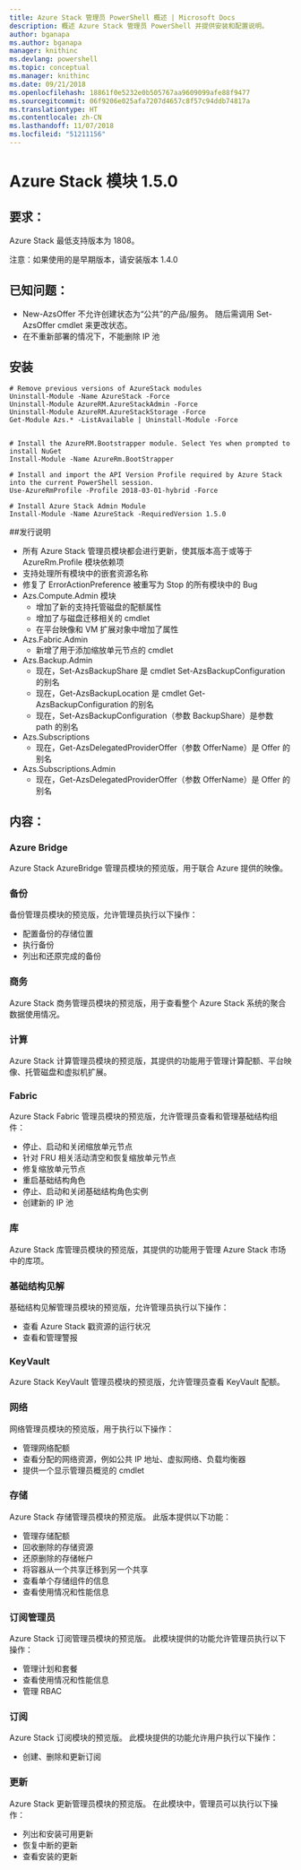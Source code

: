 ```yaml
---
title: Azure Stack 管理员 PowerShell 概述 | Microsoft Docs
description: 概述 Azure Stack 管理员 PowerShell 并提供安装和配置说明。
author: bganapa
ms.author: bganapa
manager: knithinc
ms.devlang: powershell
ms.topic: conceptual
ms.manager: knithinc
ms.date: 09/21/2018
ms.openlocfilehash: 18861f0e5232e0b505767aa9609099afe88f9477
ms.sourcegitcommit: 06f9206e025afa7207d4657c8f57c94ddb74817a
ms.translationtype: HT
ms.contentlocale: zh-CN
ms.lasthandoff: 11/07/2018
ms.locfileid: "51211156"
---
```

# <a name="azure-stack-module-150"></a>Azure Stack 模块 1.5.0

## <a name="requirements"></a>要求：
Azure Stack 最低支持版本为 1808。

注意：如果使用的是早期版本，请安装版本 1.4.0

## <a name="known-issues"></a>已知问题：

- New-AzsOffer 不允许创建状态为“公共”的产品/服务。 随后需调用 Set-AzsOffer cmdlet 来更改状态。
- 在不重新部署的情况下，不能删除 IP 池

## <a name="install"></a>安装
```
# Remove previous versions of AzureStack modules
Uninstall-Module -Name AzureStack -Force 
Uninstall-Module AzureRM.AzureStackAdmin -Force
Uninstall-Module AzureRM.AzureStackStorage -Force
Get-Module Azs.* -ListAvailable | Uninstall-Module -Force


# Install the AzureRM.Bootstrapper module. Select Yes when prompted to install NuGet
Install-Module -Name AzureRm.BootStrapper

# Install and import the API Version Profile required by Azure Stack into the current PowerShell session.
Use-AzureRmProfile -Profile 2018-03-01-hybrid -Force

# Install Azure Stack Admin Module
Install-Module -Name AzureStack -RequiredVersion 1.5.0
```

##<a name="release-notes"></a>发行说明
* 所有 Azure Stack 管理员模块都会进行更新，使其版本高于或等于 AzureRm.Profile 模块依赖项
* 支持处理所有模块中的嵌套资源名称
* 修复了 ErrorActionPreference 被重写为 Stop 的所有模块中的 Bug
* Azs.Compute.Admin 模块
    * 增加了新的支持托管磁盘的配额属性
    * 增加了与磁盘迁移相关的 cmdlet
    * 在平台映像和 VM 扩展对象中增加了属性
* Azs.Fabric.Admin 
    * 新增了用于添加缩放单元节点的 cmdlet
* Azs.Backup.Admin
    * 现在，Set-AzsBackupShare 是 cmdlet Set-AzsBackupConfiguration 的别名
    * 现在，Get-AzsBackupLocation 是 cmdlet Get-AzsBackupConfiguration 的别名
    * 现在，Set-AzsBackupConfiguration（参数 BackupShare）是参数 path 的别名
* Azs.Subscriptions
    * 现在，Get-AzsDelegatedProviderOffer（参数 OfferName）是 Offer 的别名
* Azs.Subscriptions.Admin
    * 现在，Get-AzsDelegatedProviderOffer（参数 OfferName）是 Offer 的别名

## <a name="content"></a>内容：
### <a name="azure-bridge"></a>Azure Bridge
Azure Stack AzureBridge 管理员模块的预览版，用于联合 Azure 提供的映像。

### <a name="backup"></a>备份
备份管理员模块的预览版，允许管理员执行以下操作：
- 配置备份的存储位置
- 执行备份
- 列出和还原完成的备份

### <a name="commerce"></a>商务
Azure Stack 商务管理员模块的预览版，用于查看整个 Azure Stack 系统的聚合数据使用情况。

### <a name="compute"></a>计算
Azure Stack 计算管理员模块的预览版，其提供的功能用于管理计算配额、平台映像、托管磁盘和虚拟机扩展。

### <a name="fabric"></a>Fabric
Azure Stack Fabric 管理员模块的预览版，允许管理员查看和管理基础结构组件：
- 停止、启动和关闭缩放单元节点
- 针对 FRU 相关活动清空和恢复缩放单元节点
- 修复缩放单元节点
- 重启基础结构角色
- 停止、启动和关闭基础结构角色实例
- 创建新的 IP 池


### <a name="gallery"></a>库
Azure Stack 库管理员模块的预览版，其提供的功能用于管理 Azure Stack 市场中的库项。

### <a name="infrastructure-insights"></a>基础结构见解
基础结构见解管理员模块的预览版，允许管理员执行以下操作：
- 查看 Azure Stack 戳资源的运行状况
- 查看和管理警报

### <a name="keyvault"></a>KeyVault
Azure Stack KeyVault 管理员模块的预览版，允许管理员查看 KeyVault 配额。

### <a name="network"></a>网络
网络管理员模块的预览版，用于执行以下操作：
- 管理网络配额
- 查看分配的网络资源，例如公共 IP 地址、虚拟网络、负载均衡器
- 提供一个显示管理员概览的 cmdlet

### <a name="storage"></a>存储
Azure Stack 存储管理员模块的预览版。  此版本提供以下功能：
- 管理存储配额
- 回收删除的存储资源
- 还原删除的存储帐户
- 将容器从一个共享迁移到另一个共享
- 查看单个存储组件的信息
- 查看使用情况和性能信息

### <a name="subscription-admin"></a>订阅管理员
Azure Stack 订阅管理员模块的预览版。  此模块提供的功能允许管理员执行以下操作：
- 管理计划和套餐
- 查看使用情况和性能信息
- 管理 RBAC

### <a name="subscription"></a>订阅
Azure Stack 订阅模块的预览版。  此模块提供的功能允许用户执行以下操作：
- 创建、删除和更新订阅

### <a name="update"></a>更新
Azure Stack 更新管理员模块的预览版。  在此模块中，管理员可以执行以下操作：
- 列出和安装可用更新
- 恢复中断的更新
- 查看安装的更新
